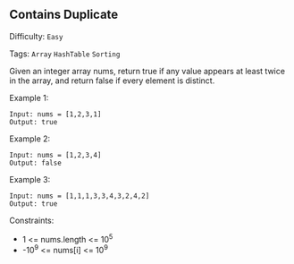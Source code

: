 ## Contains Duplicate

Difficulty: `Easy`

Tags: `Array` `HashTable` `Sorting`

Given an integer array nums, return true if any value appears at least twice in the array, and return false if every element is distinct.

Example 1:
```
Input: nums = [1,2,3,1]
Output: true
```
Example 2:
```
Input: nums = [1,2,3,4]
Output: false
```
Example 3:
```
Input: nums = [1,1,1,3,3,4,3,2,4,2]
Output: true
```

Constraints:

- 1 <= nums.length <= 10<sup>5</sup>
- -10<sup>9</sup> <= nums[i] <= 10<sup>9</sup>